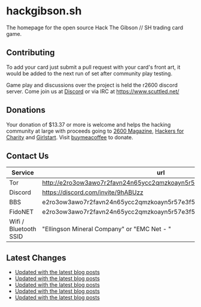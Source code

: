# hackgibson.sh
The homepage for the open source Hack The Gibson // SH trading card game.


## Contributing

To add your card just submit a pull request with your card's front art, it would be added to the next run of set after community play testing.

Game play and discussions over the project is held the r2600 discord server. Come join us at [Discord](https://discord.com/invite/9hABUzz) or via IRC at https://www.scuttled.net/


## Donations

Your donation of $13.37 or more is welcome and helps the hacking community at large with proceeds going to [2600 Magazine](https://2600.com/), [Hackers for Charity](https://hackersforcharity.org) and [Girlstart](https://girlstart.org).  Visit [buymeacoffee](https://www.buymeacoffee.com/hackgibson.sh) to donate.


## Contact Us

Service | url
-|-
Tor | http://e2ro3ow3awo7r2favn24n65ycc2qmzkoayn5r57e3f56nvjwdcgg32ad.onion
Discord | https://discord.com/invite/9hABUzz
BBS | e2ro3ow3awo7r2favn24n65ycc2qmzkoayn5r57e3f56nvjwdcgg32ad.onion:23
FidoNET | e2ro3ow3awo7r2favn24n65ycc2qmzkoayn5r57e3f56nvjwdcgg32ad.onion:24554
Wifi / Bluetooth SSID | "Ellingson Mineral Company" or "EMC Net - <fidonet address>"

## Latest Changes
<!-- BLOG-POST-LIST:START -->
- [Updated with the latest blog posts](https://github.com/DFW2600/hackgibson.sh/commit/578d3ac179dbc98ab4a1d2453186c9efa031fefc)
- [Updated with the latest blog posts](https://github.com/DFW2600/hackgibson.sh/commit/e2a3909a2a354116de6cbbea9879c95625e50681)
- [Updated with the latest blog posts](https://github.com/DFW2600/hackgibson.sh/commit/3449df1d59547ad2a6335c6e116e5af02a4e9eda)
- [Updated with the latest blog posts](https://github.com/DFW2600/hackgibson.sh/commit/62ed8327e5d86e8395ad99f009d56e898d722ea3)
- [Updated with the latest blog posts](https://github.com/DFW2600/hackgibson.sh/commit/1a243c2dfc76ac60769fd4ceb873b8baa0b99806)
<!-- BLOG-POST-LIST:END -->
